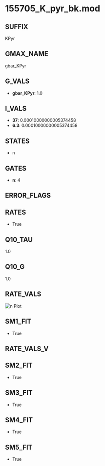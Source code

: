 # 155705_K_pyr_bk.mod

## SUFFIX

KPyr

## GMAX_NAME

gbar_KPyr

## G_VALS

- **gbar_KPyr**: 1.0

## I_VALS

- **37**: 0.00010000000005374458
- **6.3**: 0.00010000000005374458

## STATES

- n

## GATES

- **n**: 4

## ERROR_FLAGS


## RATES

- True

## Q10_TAU

1.0

## Q10_G

1.0

## RATE_VALS

![n Plot](/Users/pbozelos/Dropbox/icg-Chai-Panos/supermodels/output_markdown_files/K/155705_K_pyr_bk.mod/images/n.png)

## SM1_FIT

- True

## RATE_VALS_V

## SM2_FIT

- True

## SM3_FIT

- True

## SM4_FIT

- True

## SM5_FIT

- True

